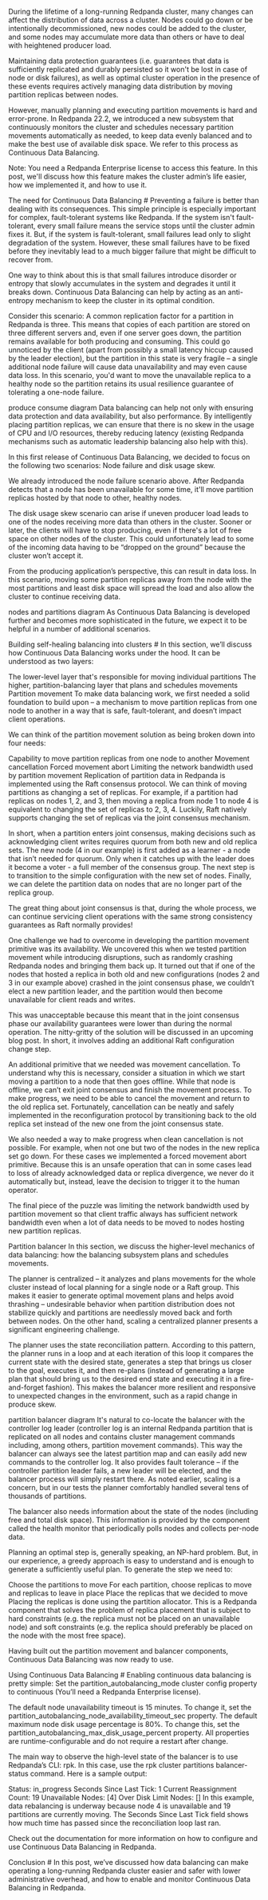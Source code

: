 During the lifetime of a long-running Redpanda cluster, many changes can affect the distribution of data across a cluster. Nodes could go down or be intentionally decommissioned, new nodes could be added to the cluster, and some nodes may accumulate more data than others or have to deal with heightened producer load.

Maintaining data protection guarantees (i.e. guarantees that data is sufficiently replicated and durably persisted so it won't be lost in case of node or disk failures), as well as optimal cluster operation in the presence of these events requires actively managing data distribution by moving partition replicas between nodes.

However, manually planning and executing partition movements is hard and error-prone. In Redpanda 22.2, we introduced a new subsystem that continuously monitors the cluster and schedules necessary partition movements automatically as needed, to keep data evenly balanced and to make the best use of available disk space. We refer to this process as Continuous Data Balancing.

Note: You need a Redpanda Enterprise license to access this feature.
In this post, we'll discuss how this feature makes the cluster admin’s life easier, how we implemented it, and how to use it.

The need for Continuous Data Balancing #
Preventing a failure is better than dealing with its consequences. This simple principle is especially important for complex, fault-tolerant systems like Redpanda. If the system isn't fault-tolerant, every small failure means the service stops until the cluster admin fixes it. But, if the system is fault-tolerant, small failures lead only to slight degradation of the system. However, these small failures have to be fixed before they inevitably lead to a much bigger failure that might be difficult to recover from.

One way to think about this is that small failures introduce disorder or entropy that slowly accumulates in the system and degrades it until it breaks down. Continuous Data Balancing can help by acting as an anti-entropy mechanism to keep the cluster in its optimal condition.

Consider this scenario: A common replication factor for a partition in Redpanda is three. This means that copies of each partition are stored on three different servers and, even if one server goes down, the partition remains available for both producing and consuming. This could go unnoticed by the client (apart from possibly a small latency hiccup caused by the leader election), but the partition in this state is very fragile – a single additional node failure will cause data unavailability and may even cause data loss. In this scenario, you'd want to move the unavailable replica to a healthy node so the partition retains its usual resilience guarantee of tolerating a one-node failure.

produce consume diagram
Data balancing can help not only with ensuring data protection and data availability, but also performance. By intelligently placing partition replicas, we can ensure that there is no skew in the usage of CPU and I/O resources, thereby reducing latency (existing Redpanda mechanisms such as automatic leadership balancing also help with this).

In this first release of Continuous Data Balancing, we decided to focus on the following two scenarios: Node failure and disk usage skew.

We already introduced the node failure scenario above. After Redpanda detects that a node has been unavailable for some time, it'll move partition replicas hosted by that node to other, healthy nodes.

The disk usage skew scenario can arise if uneven producer load leads to one of the nodes receiving more data than others in the cluster. Sooner or later, the clients will have to stop producing, even if there's a lot of free space on other nodes of the cluster. This could unfortunately lead to some of the incoming data having to be “dropped on the ground” because the cluster won’t accept it.

From the producing application’s perspective, this can result in data loss. In this scenario, moving some partition replicas away from the node with the most partitions and least disk space will spread the load and also allow the cluster to continue receiving data.

nodes and partitions diagram
As Continuous Data Balancing is developed further and becomes more sophisticated in the future, we expect it to be helpful in a number of additional scenarios.

Building self-healing balancing into clusters #
In this section, we’ll discuss how Continuous Data Balancing works under the hood. It can be understood as two layers:

The lower-level layer that's responsible for moving individual partitions
The higher, partition-balancing layer that plans and schedules movements
Partition movement
To make data balancing work, we first needed a solid foundation to build upon – a mechanism to move partition replicas from one node to another in a way that is safe, fault-tolerant, and doesn’t impact client operations.

We can think of the partition movement solution as being broken down into four needs:

Capability to move partition replicas from one node to another
Movement cancellation
Forced movement abort
Limiting the network bandwidth used by partition movement
Replication of partition data in Redpanda is implemented using the Raft consensus protocol. We can think of moving partitions as changing a set of replicas. For example, if a partition had replicas on nodes 1, 2, and 3, then moving a replica from node 1 to node 4 is equivalent to changing the set of replicas to 2, 3, 4. Luckily, Raft natively supports changing the set of replicas via the joint consensus mechanism.

In short, when a partition enters joint consensus, making decisions such as acknowledging client writes requires quorum from both new and old replica sets. The new node (4 in our example) is first added as a learner - a node that isn’t needed for quorum. Only when it catches up with the leader does it become a voter - a full member of the consensus group. The next step is to transition to the simple configuration with the new set of nodes. Finally, we can delete the partition data on nodes that are no longer part of the replica group.

The great thing about joint consensus is that, during the whole process, we can continue servicing client operations with the same strong consistency guarantees as Raft normally provides!

One challenge we had to overcome in developing the partition movement primitive was its availability. We uncovered this when we tested partition movement while introducing disruptions, such as randomly crashing Redpanda nodes and bringing them back up. It turned out that if one of the nodes that hosted a replica in both old and new configurations (nodes 2 and 3 in our example above) crashed in the joint consensus phase, we couldn’t elect a new partition leader, and the partition would then become unavailable for client reads and writes.

This was unacceptable because this meant that in the joint consensus phase our availability guarantees were lower than during the normal operation. The nitty-gritty of the solution will be discussed in an upcoming blog post. In short, it involves adding an additional Raft configuration change step.

An additional primitive that we needed was movement cancellation. To understand why this is necessary, consider a situation in which we start moving a partition to a node that then goes offline. While that node is offline, we can’t exit joint consensus and finish the movement process. To make progress, we need to be able to cancel the movement and return to the old replica set. Fortunately, cancellation can be neatly and safely implemented in the reconfiguration protocol by transitioning back to the old replica set instead of the new one from the joint consensus state.

We also needed a way to make progress when clean cancellation is not possible. For example, when not one but two of the nodes in the new replica set go down. For these cases we implemented a forced movement abort primitive. Because this is an unsafe operation that can in some cases lead to loss of already acknowledged data or replica divergence, we never do it automatically but, instead, leave the decision to trigger it to the human operator.

The final piece of the puzzle was limiting the network bandwidth used by partition movement so that client traffic always has sufficient network bandwidth even when a lot of data needs to be moved to nodes hosting new partition replicas.

Partition balancer
In this section, we discuss the higher-level mechanics of data balancing: how the balancing subsystem plans and schedules movements.

The planner is centralized – it analyzes and plans movements for the whole cluster instead of local planning for a single node or a Raft group. This makes it easier to generate optimal movement plans and helps avoid thrashing – undesirable behavior when partition distribution does not stabilize quickly and partitions are needlessly moved back and forth between nodes. On the other hand, scaling a centralized planner presents a significant engineering challenge.

The planner uses the state reconciliation pattern. According to this pattern, the planner runs in a loop and at each iteration of this loop it compares the current state with the desired state, generates a step that brings us closer to the goal, executes it, and then re-plans (instead of generating a large plan that should bring us to the desired end state and executing it in a fire-and-forget fashion). This makes the balancer more resilient and responsive to unexpected changes in the environment, such as a rapid change in produce skew.

partition balancer diagram
It's natural to co-locate the balancer with the controller log leader (controller log is an internal Redpanda partition that is replicated on all nodes and contains cluster management commands including, among others, partition movement commands). This way the balancer can always see the latest partition map and can easily add new commands to the controller log. It also provides fault tolerance – if the controller partition leader fails, a new leader will be elected, and the balancer process will simply restart there. As noted earlier, scaling is a concern, but in our tests the planner comfortably handled several tens of thousands of partitions.

The balancer also needs information about the state of the nodes (including free and total disk space). This information is provided by the component called the health monitor that periodically polls nodes and collects per-node data.

Planning an optimal step is, generally speaking, an NP-hard problem. But, in our experience, a greedy approach is easy to understand and is enough to generate a sufficiently useful plan. To generate the step we need to:

Choose the partitions to move
For each partition, choose replicas to move and replicas to leave in place
Place the replicas that we decided to move
Placing the replicas is done using the partition allocator. This is a Redpanda component that solves the problem of replica placement that is subject to hard constraints (e.g. the replica must not be placed on an unavailable node) and soft constraints (e.g. the replica should preferably be placed on the node with the most free space).

Having built out the partition movement and balancer components, Continuous Data Balancing was now ready to use.

Using Continuous Data Balancing #
Enabling continuous data balancing is pretty simple: Set the partition_autobalancing_mode cluster config property to continuous (You’ll need a Redpanda Enterprise license).

The default node unavailability timeout is 15 minutes. To change it, set the partition_autobalancing_node_availability_timeout_sec property. The default maximum node disk usage percentage is 80%. To change this, set the partition_autobalancing_max_disk_usage_percent property. All properties are runtime-configurable and do not require a restart after change.

The main way to observe the high-level state of the balancer is to use Redpanda’s CLI: rpk. In this case, use the rpk cluster partitions balancer-status command. Here is a sample output:

Status:                     in_progress
Seconds Since Last Tick:    1
Current Reassignment Count: 19
Unavailable Nodes:          [4]
Over Disk Limit Nodes:      []
In this example, data rebalancing is underway because node 4 is unavailable and 19 partitions are currently moving. The Seconds Since Last Tick field shows how much time has passed since the reconciliation loop last ran.

Check out the documentation for more information on how to configure and use Continuous Data Balancing in Redpanda.

Conclusion #
In this post, we’ve discussed how data balancing can make operating a long-running Redpanda cluster easier and safer with lower administrative overhead, and how to enable and monitor Continuous Data Balancing in Redpanda.